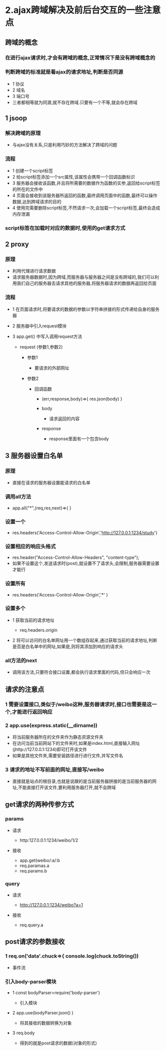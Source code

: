 # 2.ajax跨域解决及前后台交互的一些注意点

## 跨域的概念

### 在进行ajax请求时,才会有跨域的概念,正常情况下是没有跨域概念的

### 判断跨域的标准就是看ajax的请求地址,判断是否同源

- 1 协议
- 2 域名
- 3 端口号
- 三者都相等就为同源,就不存在跨域.只要有一个不等,就会存在跨域

## 1 jsoop 

### 解决跨域的原理

- 与ajax没有关系,只是利用巧妙的方法解决了跨域的问题

### 流程

- 1 创建一个script标签
- 2 给script标签添加一个src属性,该属性会携带一个回调函数标识
- 3 服务器会接收该函数,并且将所需要的数据作为函数的实参,返回给script标签的所在的文件中
- 4 页面会接收到该服务器所返回的函数,最终调用页面中的函数,最终可以操作数据,达到跨域请求的目的
- 4 使用完需要删除script标签,不然请求一次,会加载一个script标签,最终会造成内存泄漏

### script标签在加载时对应的数据时,使用的get请求方式

## 2 proxy

### 原理

- 利用代理进行请求数据
- 请求服务器数据时,因为跨域,而服务器与服务器之间是没有跨域的,我们可以利用我们自己的服务器去请求其他的服务器,将服务器请求的数据再返回给页面

### 流程

- 1 在页面请求时,将要请求的数据的参数以字符串拼接的形式传递给自身的服务器
- 2 服务器中引入request模块
- 3 app.get() 中写入调用request方法

	- request (参数1,参数2)

		- 参数1

			- 要请求的外部网址

		- 参数2 

			- 回调函数

				- (err,response,body)=>{ res.json(body)  }
				- body 

					- 请求返回的内容

				- response

					- response里面有一个包含body

## 3 服务器设置白名单

### 原理

- 直接在请求的服务器设置能请求的白名单

### 调用all方法

- app.all("*",(req,res,next)=>{  }

### 设置一个

- res.headers('Access-Control-Allow-Origin','http://127.0.0.1:1234/study')

### 设置相应的响应头格式

-  res.header("Access-Control-Allow-Headers", "content-type");
- 如果不设置这个,发送请求时(post),就设置不了请求头,会限制,服务器需要设置才能行

### 设置所有

- res.headers('Access-Control-Allow-Origin','*' )

### 设置多个

- 1 获取当前的请求地址

	- req.headers.origin

- 2 将可以访问的白名单网址用一个数组存起来,通过获取当前的请求地址,判断是否是白名单中的网址,如果是,则将其添加到响应的请求头

### all方法的next

- 调用该方法,只要符合接口设置,都会执行请求里面的代码,但只会响应一次

## 请求的注意点

### 1 需要设置接口,类似于/weibo这种,服务器请求时,接口也需要是这一个,才能进行返回响应

### 2 app.use(express.static(__dirname))

- 将当前服务器所在的文件夹作为静态资源文件夹
- 在访问当前当前网站下的文件夹时,如果是index.html,直接输入网址(jhttp://127.0.0.1:1234)即可打开该文件
- 如果是其他文件夹,需要安装路径进行进行文件,并写文件名

### 3 请求的地址不写前面的网址,直接写/weibo

- 直接就是站点的根目录,也就是说跟的是当前服务器拼接的是当前服务器的网址,不能直接打开该文件,要利用服务器打开,就不会跨域

## get请求的两种传参方式

### params

- 请求

	- http:127.0.0.1:1234/weibo/1/2

- 接收

	- app.get(weibo/:a/:b  
	- req.paramas.a
	- req.params.b

### query

- 请求

	- http://127.0.0.1:1234/weibo?a=1

- 接收

	- req.query.a

## post请求的参数接收

### 1 req.on('data'.chuck=>{ console.log(chuck.toString())

- 事件流

### 引入body-parser模块

- 1 const bodyParser=require('body-parser')

	- 引入模块

- 2 app.use(bodyParser.json() )

	- 将其接收的数据转换为对象

- 3 req.body

	- 得到的就是post请求的数据(对象的形式)

